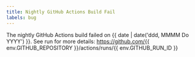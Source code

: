 ```yaml
---
title: Nightly GitHub Actions Build Fail
labels: bug
---
```


The nightly GitHub Actions build failed on {{ date | date('ddd, MMMM Do YYYY') }}.
See run for more details:
https://github.com/{{ env.GITHUB_REPOSITORY }}/actions/runs/{{ env.GITHUB_RUN_ID }}
